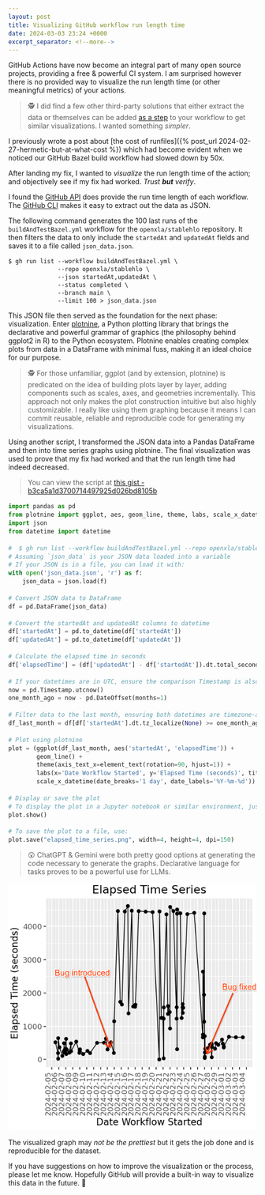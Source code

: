 ```yaml
---
layout: post
title: Visualizing GitHub workflow run length time
date: 2024-03-03 23:24 +0000
excerpt_separator: <!--more-->
---
```


GitHub Actions have now become an integral part of many open source projects, providing a free & powerful CI system. I am surprised however there is no provided way to visualize the run length time (or other meaningful metrics) of your actions.

> 🕵️ I did find a few other third-party solutions that either extract the data or themselves can be added [as a step](https://github.com/marketplace/actions/workflow-telemetry) to your workflow to get similar visualizations. I wanted something _simpler_.

I previously wrote a post about [the cost of runfiles]({% post_url 2024-02-27-hermetic-but-at-what-cost %}) which had become evident when we noticed our GitHub Bazel build workflow had slowed down by 50x.

After landing my fix, I wanted to _visualize_ the run length time of the action; and objectively see if my fix had worked. _Trust **but** verify_.

<!--more-->

I found the [GitHub API](https://docs.github.com/en/rest/actions/workflow-runs?apiVersion=2022-11-28#list-workflow-runs-for-a-repository) does provide the run time length of each workflow. The [GitHub CLI](https://github.com/cli/cli) makes it easy to extract out the data as JSON. 

The following command generates the 100 last runs of the `buildAndTestBazel.yml` workflow for the `openxla/stablehlo` repository. It then filters the data to only include the `startedAt` and `updatedAt` fields and saves it to a file called `json_data.json`.
```console
$ gh run list --workflow buildAndTestBazel.yml \
              --repo openxla/stablehlo \
              --json startedAt,updatedAt \
              --status completed \
              --branch main \
              --limit 100 > json_data.json
```

This JSON file then served as the foundation for the next phase: visualization. Enter [plotnine](https://plotnine.org/), a Python plotting library that brings the declarative and powerful grammar of graphics (the philosophy behind ggplot2 in R) to the Python ecosystem. Plotnine enables creating complex plots from data in a DataFrame with minimal fuss, making it an ideal choice for our purpose.

> 🕵️ For those unfamiliar, ggplot (and by extension, plotnine) is predicated on the idea of building plots layer by layer, adding components such as scales, axes, and geometries incrementally. This approach not only makes the plot construction intuitive but also highly customizable. I really like using them graphing because it means I can commit reusable, reliable and reproducible code for generating my visualizations.

Using another script, I transformed the JSON data into a Pandas DataFrame and then into time series graphs using plotnine. The final visualization was used to prove that my fix had worked and that the run length time had indeed decreased.

> You can view the script at [this gist - b3ca5a1d3700714497925d026bd8105b](https://gist.github.com/fzakaria/b3ca5a1d3700714497925d026bd8105b)

```python
import pandas as pd
from plotnine import ggplot, aes, geom_line, theme, labs, scale_x_datetime, element_text, geom_point
import json
from datetime import datetime

#  $ gh run list --workflow buildAndTestBazel.yml --repo openxla/stablehlo --json startedAt,updatedAt --status completed --branch main --limit 100 > json_data.json
# Assuming `json_data` is your JSON data loaded into a variable
# If your JSON is in a file, you can load it with:
with open('json_data.json', 'r') as f:
    json_data = json.load(f)

# Convert JSON data to DataFrame
df = pd.DataFrame(json_data)

# Convert the startedAt and updatedAt columns to datetime
df['startedAt'] = pd.to_datetime(df['startedAt'])
df['updatedAt'] = pd.to_datetime(df['updatedAt'])

# Calculate the elapsed time in seconds
df['elapsedTime'] = (df['updatedAt'] - df['startedAt']).dt.total_seconds()

# If your datetimes are in UTC, ensure the comparison Timestamp is also in UTC
now = pd.Timestamp.utcnow()
one_month_ago = now - pd.DateOffset(months=1)

# Filter data to the last month, ensuring both datetimes are timezone-aware or both are naive
df_last_month = df[df['startedAt'].dt.tz_localize(None) >= one_month_ago.tz_localize(None)]

# Plot using plotnine
plot = (ggplot(df_last_month, aes('startedAt', 'elapsedTime')) +
        geom_line() +
        theme(axis_text_x=element_text(rotation=90, hjust=1)) +
        labs(x='Date Workflow Started', y='Elapsed Time (seconds)', title='Elapsed Time Series') +
        scale_x_datetime(date_breaks='1 day', date_labels='%Y-%m-%d')) + geom_point()

# Display or save the plot
# To display the plot in a Jupyter notebook or similar environment, just use:
plot.show()

# To save the plot to a file, use:
plot.save("elapsed_time_series.png", width=4, height=4, dpi=150)
```

> 😲 ChatGPT & Gemini were both pretty good options at generating the code necessary to generate the graphs. Declarative language for tasks proves to be a powerful use for LLMs.

![Workflow graph](/assets/images/workflow_time_series.png)

The visualized graph may _not be the prettiest_ but it gets the job done and is reproducible for the dataset.

If you have suggestions on how to improve the visualization or the process, please let me know. Hopefully GitHub will provide a built-in way to visualize this data in the future. 🤞